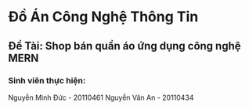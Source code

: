 # Đồ Án Công Nghệ Thông Tin

## Đề Tài: Shop bán quần áo ứng dụng công nghệ MERN

### Sinh viên thực hiện:

Nguyễn Minh Đức - 20110461
Nguyễn Văn An - 20110434
